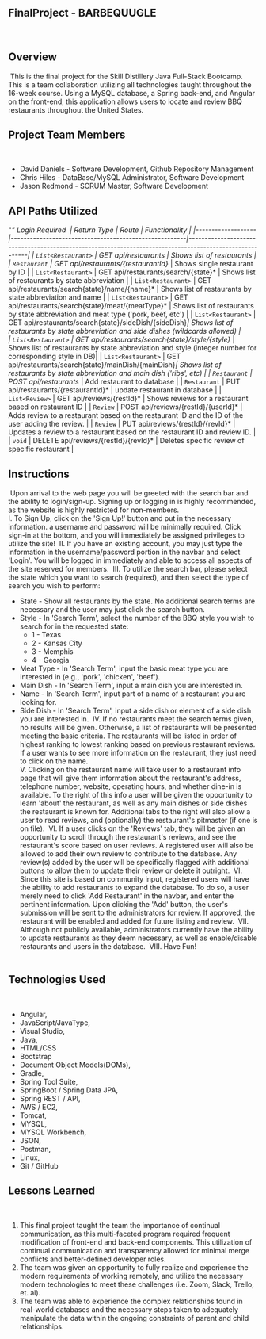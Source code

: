 ## FinalProject - BARBEQUUGLE
​
## Overview
​
This is the final project for the Skill Distillery Java Full-Stack Bootcamp.  This is a team collaboration utilizing all technologies taught throughout the 16-week course.  Using a MySQL database, a Spring back-end, and Angular on the front-end, this application allows users to locate and review BBQ restaurants throughout the United States.
​
## Project Team Members
​
* David Daniels - Software Development, Github Repository Management
* Chris Hiles - DataBase/MySQL Administrator, Software Development
* Jason Redmond - SCRUM Master, Software Development
​
## API Paths Utilized
 "*" Login Required
​
| Return Type        | Route                                                 | Functionality                                                                                           |
|------------------- |-------------------------------------------------------|---------------------------------------------------------------------------------------------------------|
| `List<Restaurant>` | GET api/restaurants                                   | Shows list of restaurants                                                                               |
| `Restaurant`       | GET api/restaurants/{restaurantId}*                   | Shows single restaurant by ID                                                                           |
| `List<Restaurant>` | GET api/restaurants/search/{state}*                   | Shows list of restaurants by state abbreviation                                                         |
| `List<Restaurant>` | GET api/restaurants/search{state}/name/{name}*        | Shows list of restaurants by state abbreviation and name                                                |
| `List<Restaurant>` | GET api/restaurants/search{state}/meat/{meatType}*    | Shows list of restaurants by state abbreviation and meat type ('pork, beef, etc')                       |
| `List<Restaurant>` | GET api/restaurants/search{state}/sideDish/{sideDish}*| Shows list of restaurants by state abbreviation and side dishes (wildcards allowed)                     |  
| `List<Restaurant>` | GET api/restaurants/search{state}/style/{style}*      | Shows list of restaurants by state abbreviation and style (integer number for corresponding style in DB)|
| `List<Restaurant>` | GET api/restaurants/search{state}/mainDish/{mainDish}*| Shows list of restaurants by state abbreviation and main dish ('ribs', etc)                             |
| `Restaurant`       | POST api/restaurants*                                 | Add restaurant to database                                                                              |
| `Restaurant`       | PUT api/restaurants/{restaurantId}*                   | update restaurant in database                                                                           |
| `List<Review>`     | GET api/reviews/{restId}*                             | Shows reviews for a restaurant based on restaurant ID                                                   |
| `Review`           | POST api/reviews/{restId}/{userId}*                   | Adds review to a restaurant based on the restaurant ID and the ID of the user adding the review.        |
| `Review`           | PUT api/reviews/{restId}/{revId}*                     | Updates a review to a restaurant based on the restaurant ID and review ID.                              |
| `void`             | DELETE api/reviews/{restId}/{revId}*                  | Deletes specific review of specific restaurant                                                          |
​
​
## Instructions
​
Upon arrival to the web page you will be greeted with the search bar and the ability to login/sign-up.  Signing up or logging in is highly recommended, as the website is highly restricted for non-members.  
​
I. To Sign Up, click on the 'Sign Up!' button and put in the necessary information.  a username and password will be minimally required.  Click sign-in at the bottom, and you will immediately be assigned privileges to utilize the site!
​
II. If you have an existing account, you may just type the information in the username/password portion in the navbar and select 'Login'.  You will be logged in immediately and able to access all aspects of the site reserved for members.
​
III. To utilize the search bar, please select the state which you want to search (required), and then select the type of search you wish to perform:
* State - Show all restaurants by the state.  No additional search terms are necessary and the user may just click the search button.
* Style - In 'Search Term', select the number of the BBQ style you wish to search for in the requested state:
  * 1 - Texas
  * 2 - Kansas City
  * 3 - Memphis
  * 4 - Georgia
* Meat Type - In 'Search Term', input the basic meat type you are interested in (e.g., 'pork', 'chicken', 'beef').
* Main Dish - In 'Search Term', input a main dish you are interested in.
* Name - In 'Search Term', input part of a name of a restaurant you are looking for.
* Side Dish - In 'Search Term', input a side dish or element of a side dish you are interested in.
​
IV. If no restaurants meet the search terms given, no results will be given.  Otherwise, a list of restaurants will be presented meeting the basic criteria.  The restaurants will be listed in order of highest ranking to lowest ranking based on previous restaurant reviews.  If a user wants to see more information on the restaurant, they just need to click on the name.  
​
V. Clicking on the restaurant name will take user to a restaurant info page that will give them information about the restaurant's address, telephone number, website, operating hours, and whether dine-in is available.  To the right of this info a user will be given the opportunity to learn 'about' the restaurant, as well as any main dishes or side dishes the restaurant is known for.  Additional tabs to the right will also allow a user to read reviews, and (optionally) the restaurant's pitmaster (if one is on file).
​
VI. If a user clicks on the 'Reviews' tab, they will be given an opportunity to scroll through the restaurant's reviews, and see the restaurant's score based on user reviews.  A registered user will also be allowed to add their own review to contribute to the database.  Any review(s) added by the user will be specifically flagged with additional buttons to allow them to update their review or delete it outright.
​
VI. Since this site is based on community input, registered users will have the ability to add restaurants to expand the database.  To do so, a user merely need to click 'Add Restaurant' in the navbar, and enter the pertinent information.  Upon clicking the 'Add' button, the user's submission will be sent to the administrators for review.  If approved, the restaurant will be enabled and added for future listing and review.
​
VII. Although not publicly available, administrators currently have the ability to update restaurants as they deem necessary, as well as enable/disable restaurants and users in the database.
​
VIII. Have Fun!    
​
## Technologies Used
​
* Angular,
* JavaScript/JavaType,
* Visual Studio,
* Java,
* HTML/CSS
* Bootstrap
* Document Object Models(DOMs),
* Gradle,
* Spring Tool Suite,
* SpringBoot / Spring Data JPA,
* Spring REST / API,
* AWS / EC2,
* Tomcat,
* MYSQL,
* MYSQL Workbench,
* JSON,
* Postman,
* Linux,
* Git / GitHub
​
## Lessons Learned
​
1.  This final project taught the team the importance of continual communication, as this multi-faceted program required frequent modification of front-end and back-end components.  This utilization of continual communication and transparency allowed for minimal merge conflicts and better-defined developer roles.
2.  The team was given an opportunity to fully realize and experience the modern requirements of working remotely,  and utilize the necessary modern technologies to meet these challenges (i.e. Zoom, Slack, Trello, et. al).
3.  The team was able to experience the complex relationships found in real-world databases and the necessary steps taken to adequately manipulate the data within the ongoing constraints of parent and child relationships.  
